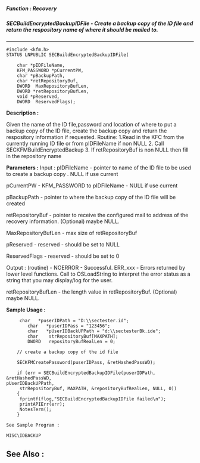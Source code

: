 ##### Function : Recovery
##### SECBuildEncryptedBackupIDFile - Create a backup copy of the ID file and return the respository name of where it should be mailed to.
---
```
#include <kfm.h>
STATUS LNPUBLIC SECBuildEncryptedBackupIDFile(

	char *pIDFileName,
	KFM_PASSWORD *pCurrentPW,
	char *pBackupPath,
	char *retRepositoryBuf,
	DWORD  MaxRepositoryBufLen,
	DWORD *retRepositoryBufLen,
	void *pReserved,
	DWORD  ReservedFlags);
```
**Description :**

Given the name of the ID file,password and location of where to put a backup 
copy of the ID file, create the backup copy and return the respository 
information if requested.
Routine:
	1.Read in the KFC from the currently running ID file or from 
pIDFileName if non NULL
	2. Call SECKFMBuildEncryptedBackup
	3. If retRepositoryBuf is non NULL then fill in the repository name

**Parameters :**
Input :
pIDFileName  -  pointer to name of the ID file to be used to create a backup copy . NULL if use current

pCurrentPW  -  KFM_PASSWORD to pIDFileName - NULL if use current

pBackupPath  -  pointer to where the backup copy of the ID file will be created

retRepositoryBuf  -  pointer to receive the configured mail to address of the recovery information. (Optional) maybe NULL.

MaxRepositoryBufLen  -  max size of retRepositoryBuf

pReserved  -  reserved - should be set to NULL

ReservedFlags  -  reserved - should be set to 0

Output :
(routine)  -  NOERROR - Successful.
	ERR_xxx - Errors returned by lower level functions.  Call to OSLoadString to interpret the error status as a string that you may display/log for the user.


retRepositoryBufLen  -  the length value in retRepositoryBuf. (Optional) maybe NULL.


**Sample Usage :**
```
	 char   *puserIDPath = "D:\\sectester.id";
        char   *puserIDPass = "123456";
        char   *pUserIDBackUPPath = "d:\\sectesterBk.ide";
        char    strRepositoryBuf[MAXPATH];
        DWORD   repositoryBufRealLen = 0;

	// create a backup copy of the id file

	SECKFMCreatePassword(puserIDPass, &retHashedPassWD);

	if (err = SECBuildEncryptedBackupIDFile(puserIDPath, &retHashedPassWD, 
pUserIDBackUPPath,
	 strRepositoryBuf, MAXPATH, &repositoryBufRealLen, NULL, 0)) 
	{
	 fprintf(flog,"SECBuildEncryptedBackupIDFile failed\n");
	 printAPIErr(err);  
	 NotesTerm();
	}

See Sample Program :

MISC\IDBACKUP
```
**See Also :**
---
